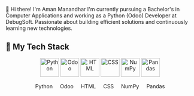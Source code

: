 👋 Hi there! I'm Aman Manandhar
I'm currently pursuing a Bachelor's in Computer Applications and working as a Python (Odoo) Developer at DebugSoft. Passionate about building efficient solutions and continuously learning new technologies.

## 🧰 My Tech Stack

<p align="center">
  <img src="https://raw.githubusercontent.com/marwin1991/profile-technology-icons/main/icons/python.png" width="50" alt="Python" />
  <img src="https://raw.githubusercontent.com/marwin1991/profile-technology-icons/main/icons/odoo.png" width="50" alt="Odoo" />
  <img src="https://raw.githubusercontent.com/marwin1991/profile-technology-icons/main/icons/html.png" width="50" alt="HTML" />
  <img src="https://raw.githubusercontent.com/marwin1991/profile-technology-icons/main/icons/css.png" width="50" alt="CSS" />
  <img src="https://raw.githubusercontent.com/marwin1991/profile-technology-icons/main/icons/numpy.png" width="50" alt="NumPy" />
  <img src="https://raw.githubusercontent.com/marwin1991/profile-technology-icons/main/icons/pandas.png" width="50" alt="Pandas" />
</p>

<p align="center">
  <span>Python</span>&nbsp;&nbsp;&nbsp;&nbsp;
  <span>Odoo</span>&nbsp;&nbsp;&nbsp;&nbsp;
  <span>HTML</span>&nbsp;&nbsp;&nbsp;&nbsp;
  <span>CSS</span>&nbsp;&nbsp;&nbsp;&nbsp;
  <span>NumPy</span>&nbsp;&nbsp;&nbsp;&nbsp;
  <span>Pandas</span>
</p>

